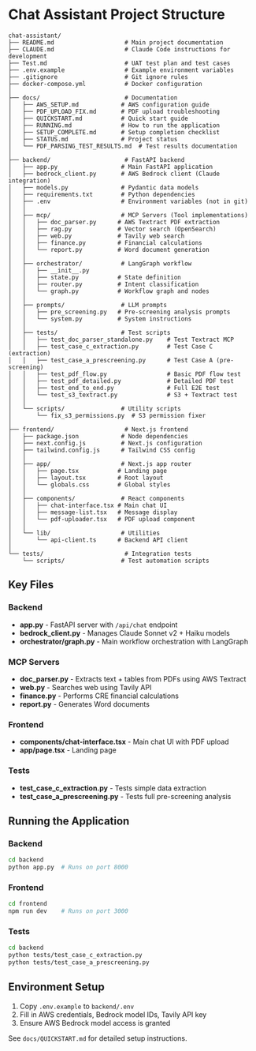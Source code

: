# Chat Assistant Project Structure

```
chat-assistant/
├── README.md                    # Main project documentation
├── CLAUDE.md                    # Claude Code instructions for development
├── Test.md                      # UAT test plan and test cases
├── .env.example                 # Example environment variables
├── .gitignore                   # Git ignore rules
├── docker-compose.yml           # Docker configuration
│
├── docs/                        # Documentation
│   ├── AWS_SETUP.md            # AWS configuration guide
│   ├── PDF_UPLOAD_FIX.md       # PDF upload troubleshooting
│   ├── QUICKSTART.md           # Quick start guide
│   ├── RUNNING.md              # How to run the application
│   ├── SETUP_COMPLETE.md       # Setup completion checklist
│   ├── STATUS.md               # Project status
│   └── PDF_PARSING_TEST_RESULTS.md  # Test results documentation
│
├── backend/                     # FastAPI backend
│   ├── app.py                  # Main FastAPI application
│   ├── bedrock_client.py       # AWS Bedrock client (Claude integration)
│   ├── models.py               # Pydantic data models
│   ├── requirements.txt        # Python dependencies
│   ├── .env                    # Environment variables (not in git)
│   │
│   ├── mcp/                    # MCP Servers (Tool implementations)
│   │   ├── doc_parser.py      # AWS Textract PDF extraction
│   │   ├── rag.py             # Vector search (OpenSearch)
│   │   ├── web.py             # Tavily web search
│   │   ├── finance.py         # Financial calculations
│   │   └── report.py          # Word document generation
│   │
│   ├── orchestrator/           # LangGraph workflow
│   │   ├── __init__.py
│   │   ├── state.py           # State definition
│   │   ├── router.py          # Intent classification
│   │   └── graph.py           # Workflow graph and nodes
│   │
│   ├── prompts/                # LLM prompts
│   │   ├── pre_screening.py   # Pre-screening analysis prompts
│   │   └── system.py          # System instructions
│   │
│   ├── tests/                  # Test scripts
│   │   ├── test_doc_parser_standalone.py    # Test Textract MCP
│   │   ├── test_case_c_extraction.py        # Test Case C (extraction)
│   │   ├── test_case_a_prescreening.py      # Test Case A (pre-screening)
│   │   ├── test_pdf_flow.py                 # Basic PDF flow test
│   │   ├── test_pdf_detailed.py             # Detailed PDF test
│   │   ├── test_end_to_end.py               # Full E2E test
│   │   └── test_s3_textract.py              # S3 + Textract test
│   │
│   └── scripts/                # Utility scripts
│       └── fix_s3_permissions.py  # S3 permission fixer
│
├── frontend/                    # Next.js frontend
│   ├── package.json            # Node dependencies
│   ├── next.config.js          # Next.js configuration
│   ├── tailwind.config.js      # Tailwind CSS config
│   │
│   ├── app/                    # Next.js app router
│   │   ├── page.tsx           # Landing page
│   │   ├── layout.tsx         # Root layout
│   │   └── globals.css        # Global styles
│   │
│   ├── components/             # React components
│   │   ├── chat-interface.tsx # Main chat UI
│   │   ├── message-list.tsx   # Message display
│   │   └── pdf-uploader.tsx   # PDF upload component
│   │
│   └── lib/                    # Utilities
│       └── api-client.ts      # Backend API client
│
└── tests/                       # Integration tests
    └── scripts/                # Test automation scripts
```

## Key Files

### Backend
- **app.py** - FastAPI server with `/api/chat` endpoint
- **bedrock_client.py** - Manages Claude Sonnet v2 + Haiku models
- **orchestrator/graph.py** - Main workflow orchestration with LangGraph

### MCP Servers
- **doc_parser.py** - Extracts text + tables from PDFs using AWS Textract
- **web.py** - Searches web using Tavily API
- **finance.py** - Performs CRE financial calculations
- **report.py** - Generates Word documents

### Frontend
- **components/chat-interface.tsx** - Main chat UI with PDF upload
- **app/page.tsx** - Landing page

### Tests
- **test_case_c_extraction.py** - Tests simple data extraction
- **test_case_a_prescreening.py** - Tests full pre-screening analysis

## Running the Application

### Backend
```bash
cd backend
python app.py  # Runs on port 8000
```

### Frontend
```bash
cd frontend
npm run dev    # Runs on port 3000
```

### Tests
```bash
cd backend
python tests/test_case_c_extraction.py
python tests/test_case_a_prescreening.py
```

## Environment Setup

1. Copy `.env.example` to `backend/.env`
2. Fill in AWS credentials, Bedrock model IDs, Tavily API key
3. Ensure AWS Bedrock model access is granted

See `docs/QUICKSTART.md` for detailed setup instructions.
